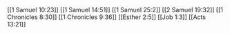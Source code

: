 [[1 Samuel 10:23]]
[[1 Samuel 14:51]]
[[1 Samuel 25:2]]
[[2 Samuel 19:32]]
[[1 Chronicles 8:30]]
[[1 Chronicles 9:36]]
[[Esther 2:5]]
[[Job 1:3]]
[[Acts 13:21]]
